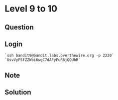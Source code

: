 # Level 9 to 10

## Question

## Login

```
`ssh bandit9@bandit.labs.overthewire.org -p 2220`
`UsvVyFSfZZWbi6wgC7dAFyFuR6jQQUhR`
```

## Note

## Solution
